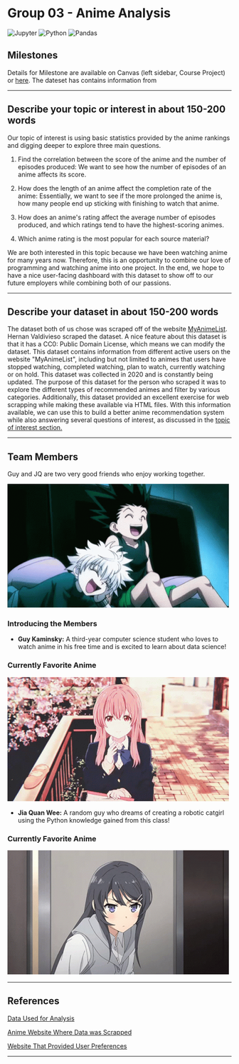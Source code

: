 # Group 03 - Anime Analysis

![Jupyter](https://img.shields.io/badge/Jupyter-%23F37626.svg?style=for-the-badge&logo=Jupyter&logoColor=white)
![Python](https://img.shields.io/badge/python-%2314354C.svg?style=for-the-badge&logo=python&logoColor=white)
![Pandas](https://img.shields.io/badge/pandas-%23150458.svg?style=for-the-badge&logo=pandas&logoColor=white)

## Milestones

Details for Milestone are available on Canvas (left sidebar, Course Project) or [here](https://firas.moosvi.com/courses/2021_ST2/data301/project/introduction.html). The dateset has contains information from

---

## Describe your topic or interest in about 150-200 words

Our topic of interest is using basic statistics provided by the anime rankings and digging deeper to explore three main questions.

1. Find the correlation between the score of the anime and the number of episodes produced: We want to see how the number of episodes of an anime affects its score.

2. How does the length of an anime affect the completion rate of the anime: Essentially, we want to see if the more prolonged the anime is, how many people end up sticking with finishing to watch that anime.

3. How does an anime's rating affect the average number of episodes produced, and which ratings tend to have the highest-scoring animes.

4. Which anime rating is the most popular for each source material?

We are both interested in this topic because we have been watching anime for many years now. Therefore, this is an opportunity to combine our love of programming and watching anime into one project. In the end, we hope to have a nice user-facing dashboard with this dataset to show off to our future employers while combining both of our passions.

---

## Describe your dataset in about 150-200 words

The dataset both of us chose was scraped off of the website [MyAnimeList](https://myanimelist.net/). Hernan Valdivieso scraped the dataset. A nice feature about this dataset is that it has a CC0: Public Domain License, which means we can modify the dataset. This dataset contains information from different active users on the website "MyAnimeList", including but not limited to animes that users have stopped watching, completed watching, plan to watch, currently watching or on hold. This dataset was collected in 2020 and is constantly being updated. The purpose of this dataset for the person who scraped it was to explore the different types of recommended animes and filter by various categories. Additionally, this dataset provided an excellent exercise for web scrapping while making these available via HTML files. With this information available, we can use this to build a better anime recommendation system while also answering several questions of interest, as discussed in the [topic of interest section.](#describe-your-topic-or-interest-in-about-150-200-words)

---

## Team Members

Guy and JQ are two very good friends who enjoy working together. 

<div aling="left">
    <img src = ./documentation/jq_and_guy.gif>
</div>

### Introducing the Members

- **Guy Kaminsky:** A third-year computer science student who loves to watch anime in his free time and is excited to learn about data science!

### Currently Favorite Anime

<div align="left">
  <img src="./documentation/silent_voice.gif">
</div>

- **Jia Quan Wee:** A random guy who dreams of creating a robotic catgirl using the Python knowledge gained from this class!

### Currently Favorite Anime

<div align="left">
  <img src="./documentation/bunny_girl.gif">
</div>

---

## References

[Data Used for Analysis](https://www.kaggle.com/hernan4444/anime-recommendation-database-2020)

[Anime Website Where Data was Scrapped](https://myanimelist.net/)

[Website That Provided User Preferences](https://jikan.docs.apiary.io/#)

---
